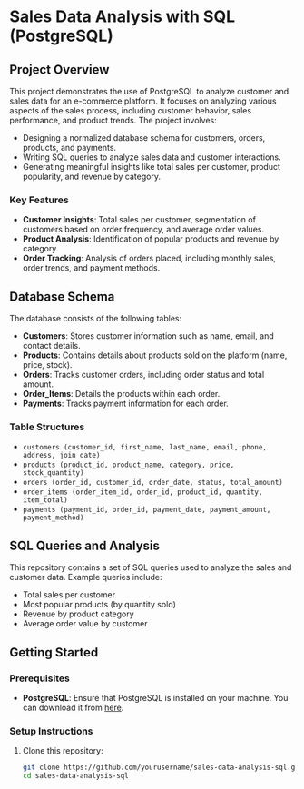 # Sales Data Analysis with SQL (PostgreSQL)

## Project Overview

This project demonstrates the use of PostgreSQL to analyze customer and sales data for an e-commerce platform. It focuses on analyzing various aspects of the sales process, including customer behavior, sales performance, and product trends. The project involves:

- Designing a normalized database schema for customers, orders, products, and payments.
- Writing SQL queries to analyze sales data and customer interactions.
- Generating meaningful insights like total sales per customer, product popularity, and revenue by category.

### **Key Features**
- **Customer Insights**: Total sales per customer, segmentation of customers based on order frequency, and average order values.
- **Product Analysis**: Identification of popular products and revenue by category.
- **Order Tracking**: Analysis of orders placed, including monthly sales, order trends, and payment methods.

## Database Schema

The database consists of the following tables:
- **Customers**: Stores customer information such as name, email, and contact details.
- **Products**: Contains details about products sold on the platform (name, price, stock).
- **Orders**: Tracks customer orders, including order status and total amount.
- **Order_Items**: Details the products within each order.
- **Payments**: Tracks payment information for each order.

### **Table Structures**
- `customers (customer_id, first_name, last_name, email, phone, address, join_date)`
- `products (product_id, product_name, category, price, stock_quantity)`
- `orders (order_id, customer_id, order_date, status, total_amount)`
- `order_items (order_item_id, order_id, product_id, quantity, item_total)`
- `payments (payment_id, order_id, payment_date, payment_amount, payment_method)`

## SQL Queries and Analysis

This repository contains a set of SQL queries used to analyze the sales and customer data. Example queries include:
- Total sales per customer
- Most popular products (by quantity sold)
- Revenue by product category
- Average order value by customer

## Getting Started

### Prerequisites
- **PostgreSQL**: Ensure that PostgreSQL is installed on your machine. You can download it from [here](https://www.postgresql.org/download/).

### Setup Instructions

1. Clone this repository:
   ```bash
   git clone https://github.com/yourusername/sales-data-analysis-sql.git
   cd sales-data-analysis-sql
